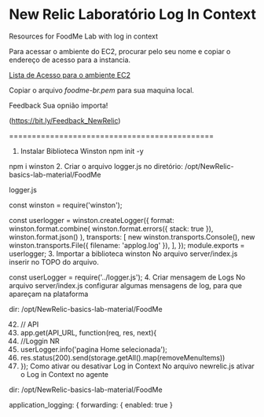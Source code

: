 # New Relic Laboratório Log In Context
Resources for FoodMe Lab with log in context

Para acessar o ambiente do EC2, procurar pelo seu nome e copiar o endereço de acesso para a instancia.

[Lista de Acesso para o ambiente EC2](https://docs.google.com/spreadsheets/d/1cfW43Swlm5nCJ3z2q_fuYlbbsd8eGuRWW5MRIK78gxs/edit#gid=1975914412)

Copiar o arquivo *foodme-br.pem* para sua maquina local.



Feedback
Sua opnião importa!

(https://bit.ly/Feedback_NewRelic)

=============================================

1. Instalar Biblioteca Winston
npm init -y

npm i winston
2. Criar o arquivo logger.js no diretório:
/opt/NewRelic-basics-lab-material/FoodMe

logger.js

const winston = require('winston');

const userlogger = winston.createLogger({
    format: winston.format.combine(
        winston.format.errors({ stack: true }),
        winston.format.json()
    ),
    transports: [
            new winston.transports.Console(),
            new winston.transports.File({ filename: 'applog.log' }),
    ],
});
module.exports = userlogger;
3. Importar a biblioteca winston
No arquivo server/index.js inserir no TOPO do arquivo.

const userLogger = require('../logger.js');
4. Criar mensagem de Logs
No arquivo server/index.js configurar algumas mensagens de log, para que apareçam na plataforma

dir: /opt/NewRelic-basics-lab-material/FoodMe

 42.   // API
 43.  app.get(API_URL, function(req, res, next){
 44.    //Loggin NR
 45.    userLogger.info('pagina Home selecionada');
 46.    res.status(200).send(storage.getAll().map(removeMenuItems))
 47.  });
Como ativar ou desativar Log in Context
No arquivo newrelic.js ativar o Log in Context no agente

dir: /opt/NewRelic-basics-lab-material/FoodMe

application_logging: {
     forwarding: {
     enabled: true
    }
